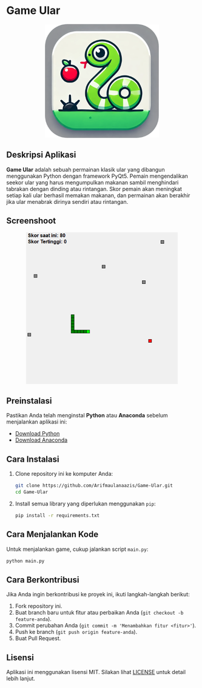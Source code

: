 # **Game Ular**  
<p align="center">
  <img src="icon.png" alt="Game Ular Icon" width="300" height="300" style="object-fit: cover;">
</p>

## Deskripsi Aplikasi  
**Game Ular** adalah sebuah permainan klasik ular yang dibangun menggunakan Python dengan framework PyQt5. Pemain mengendalikan seekor ular yang harus mengumpulkan makanan sambil menghindari tabrakan dengan dinding atau rintangan. Skor pemain akan meningkat setiap kali ular berhasil memakan makanan, dan permainan akan berakhir jika ular menabrak dirinya sendiri atau rintangan.

## Screenshoot
<p align="center">
  <img src="image.png" alt="Game Ular Screenshoot" width="400" height="400" style="object-fit: cover;">
</p>

## Preinstalasi  
Pastikan Anda telah menginstal **Python** atau **Anaconda** sebelum menjalankan aplikasi ini:  
- [Download Python](https://www.python.org/downloads/)  
- [Download Anaconda](https://www.anaconda.com/products/distribution#download-section)

## Cara Instalasi  
1. Clone repository ini ke komputer Anda:
   ```bash
   git clone https://github.com/Arifmaulanaazis/Game-Ular.git
   cd Game-Ular
   ```

2. Install semua library yang diperlukan menggunakan `pip`:
   ```bash
   pip install -r requirements.txt
   ```

## Cara Menjalankan Kode  
Untuk menjalankan game, cukup jalankan script `main.py`:
```bash
python main.py
```

## Cara Berkontribusi  
Jika Anda ingin berkontribusi ke proyek ini, ikuti langkah-langkah berikut:  
1. Fork repository ini.
2. Buat branch baru untuk fitur atau perbaikan Anda (`git checkout -b feature-anda`).
3. Commit perubahan Anda (`git commit -m 'Menambahkan fitur <fitur>'`).
4. Push ke branch (`git push origin feature-anda`).
5. Buat Pull Request.

## Lisensi  
Aplikasi ini menggunakan lisensi MIT. Silakan lihat [LICENSE](LICENSE) untuk detail lebih lanjut.
